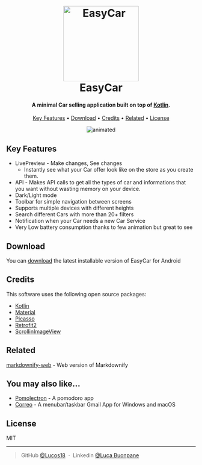 <h1 align="center">
  <br>
  <a href="https://github.com/Lucos18/EasyCarNew/tree/main"><img src="https://github.com/Lucos18/EasyCarNew/blob/detailList/images/EasyCarLogo.png" alt="EasyCar" width="200"></a>
  <br>
  EasyCar
  <br>
</h1>

<h4 align="center">A minimal Car selling application built on top of <a href="https://kotlinlang.org/" target="_blank">Kotlin</a>.</h4>

<p align="center">
  <a href="#key-features">Key Features</a> •
  <a href="#download">Download</a> •
  <a href="#credits">Credits</a> •
  <a href="#related">Related</a> •
  <a href="#license">License</a>
</p>

<p align="center">
  <img src="https://github.com/Lucos18/EasyCarNew/blob/detailList/images/videoEasyCar.gif" alt="animated" />
</p>

## Key Features

* LivePreview - Make changes, See changes
  - Instantly see what your Car offer look like on the store as you create them.
* API - Makes API calls to get all the types of car and informations that you want without wasting memory on your device.
* Dark/Light mode
* Toolbar for simple navigation between screens
* Supports multiple devices with different heights
* Search different Cars with more than 20+ filters
* Notification when your Car needs a new Car Service
* Very Low battery consumption thanks to few animation but great to see

## Download

You can [download](https://github.com/Lucos18/EasyCarNew/releases) the latest installable version of EasyCar for Android

## Credits

This software uses the following open source packages:

- [Kotlin](https://kotlinlang.org/)
- [Material](https://m3.material.io/)
- [Picasso](https://square.github.io/picasso/)
- [Retrofit2](https://square.github.io/retrofit/)
- [ScrollinImageView](https://github.com/Q42/AndroidScrollingImageView)

## Related

[markdownify-web](https://github.com/amitmerchant1990/markdownify-web) - Web version of Markdownify

## You may also like...

- [Pomolectron](https://github.com/amitmerchant1990/pomolectron) - A pomodoro app
- [Correo](https://github.com/amitmerchant1990/correo) - A menubar/taskbar Gmail App for Windows and macOS

## License

MIT

---

> GitHub [@Lucos18](https://github.com/Lucos18) &nbsp;&middot;&nbsp;
> Linkedin [@Luca Buonpane](https://www.linkedin.com/in/luca-buonpane-a7baaa242/)
